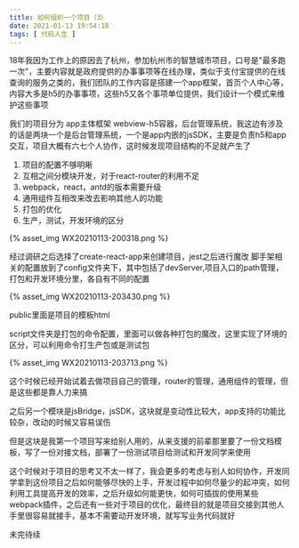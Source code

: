 ```yaml
---
title: 如何组织一个项目（3）
date: 2021-01-13 19:54:18
tags: [ 代码人生 ]
---
```

18年我因为工作上的原因去了杭州，参加杭州市的智慧城市项目，口号是"最多跑一次"，主要内容就是政府提供的办事事项等在线办理，类似于支付宝提供的在线查询的服务之类的，我们团队的工作内容是搭建一个app框架，首页个人中心等，内容大多是h5的办事事项，这些h5又各个事项单位提供，我们设计一个模式来维护这些事项

我们的项目分为 app主体框架 webview-h5容器，后台管理系统，我这边有涉及的话是两块一个是后台管理系统，一个是app内嵌的jsSDK，主要是负责h5和app交互，项目大概有六七个人协作，这时候发现项目结构的不足就产生了

1. 项目的配置不够明晰
2. 互相之间分模块开发，对于react-router的利用不足
3. webpack，react，antd的版本需要升级
4. 通用组件互相改来改去影响其他人的功能
5. 打包的优化
6. 生产，测试，开发环境的区分

{% asset_img WX20210113-200318.png %}

经过调研之后选择了create-react-app来创建项目，jest之后进行魔改
脚手架相关的配置放到了config文件夹下，其中包括了devServer,项目入口的path管理，打包和开发环境分里，各自有不同的配置

{% asset_img WX20210113-203430.png %}

public里面是项目的模板html

script文件夹是打包的命令配置，里面可以做各种打包的魔改，这里实现了环境的区分，可以利用命令打生产包或是测试包

{% asset_img WX20210113-203713.png %}

这个时候已经开始试着去做项目自己的管理，router的管理，通用组件的管理，但是这些都是靠人力来搞

之后另一个模块是jsBridge，jsSDK，这块就是变动性比较大，app支持的功能比较杂，改动的时候又容易误伤

但是这块是我第一个项目写来给别人用的，从来支援的前辈那里要了一份文档模板，写了一份对接文档，部署了一份测试项目给测试和开发同学来使用

这个时候对于项目的思考又不太一样了，我会更多的考虑与别人如何协作，开发同学拿到这份项目之后如何能够尽快的上手，开发过程中如何尽量少的起冲突，如何利用工具提高开发的效率，之后升级如何能更快，如何可插拔的使用某些webpack插件，之后还有一些对于项目的优化，最终目的就是项目交接到其他人手里很容易就接手，基本不需要动开发环境，就写写业务代码就好



未完待续